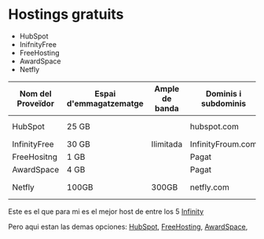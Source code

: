 # Hostings gratuits

- HubSpot
- InifnityFree
- FreeHosting
- AwardSpace
- Netfly



| Nom del Proveïdor|Espai d'emmagatzematge|Ample de banda|Dominis i subdominis|Certificat SSL|Publicitat|Altres característiques|
|------------------|----------------------|--------------|--------------------|--------------|----------|-----------------------|
|    HubSpot       |        25          GB  |              |      hubspot.com   |     Si       |   Si     | Eines de Màrqueting   |
|   InfinityFree   |    30            GB    | Ilimitada    |  InfinityFroum.com |      Si      |      Si  |       Eines de vendes |
|      FreeHositng |        1       GB      |              |   Pagat            |       Pagat  |   Si     |      Formacions       |
|       AwardSpace |           4  GB        |              |     Pagat          |     Pagat    |  Si      |  Res                  |
|         Netfly   |         100GB             |      300GB   |       netfly.com             |     Si       |     Si   | Eines de Marqueting   |


Este es el que para mi es el mejor host de entre los 5 [Infinity](https://github.com/Ruben1305/Free-Hosting/blob/main/InfinityFree.md)

Pero aqui estan las demas opciones: [HubSpot](https://github.com/Ruben1305/Free-Hosting/blob/main/Hubspot.md), [FreeHosting](https://github.com/Ruben1305/Free-Hosting/blob/main/FreeHosting.md), [AwardSpace](https://github.com/Ruben1305/Free-Hosting/blob/main/AwardSapce.md), 




